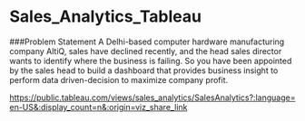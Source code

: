 # Sales_Analytics_Tableau

###Problem Statement
A Delhi-based computer hardware manufacturing company AltiQ, sales have declined recently, and the head sales director wants to identify where the business is failing. So you have been appointed by the sales head to build a dashboard that provides business insight to perform data driven-decision to maximize company profit.

https://public.tableau.com/views/sales_analytics/SalesAnalytics?:language=en-US&:display_count=n&:origin=viz_share_link
